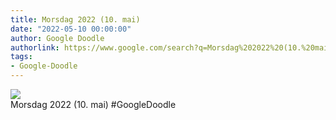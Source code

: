 ```yaml
---
title: Morsdag 2022 (10. mai)
date: "2022-05-10 00:00:00"
author: Google Doodle
authorlink: https://www.google.com/search?q=Morsdag%202022%20(10.%20mai)
tags:
- Google-Doodle
---
```

<img src="https://www.google.com/logos/doodles/2022/mothers-day-2022-may-10-6753651837109405-law.gif" referrerpolicy="no-referrer"><br>Morsdag 2022 (10. mai) #GoogleDoodle